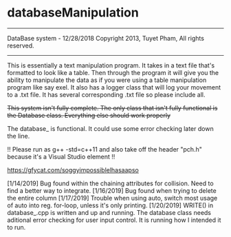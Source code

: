 # databaseManipulation
******************************************************
 DataBase system - 12/28/2018
 Copyright 2013, Tuyet Pham, All rights reserved.
******************************************************
This is essentially a text manipulation program. It takes in a text file that's formatted to look like a table. 
Then through the program it will give you the ability to manipulate the data as if you were using a table manipulation program like say exel. It also has a logger class that will log your movement to a .txt file. It has several corresponding .txt file so please include all.

<strike>This system isn't fully complete. The only class that isn't fully functional is the Database class. Everything else should work properly</strike>

The database_ is functional. It could use some error checking later down the line. 

!! Please run as g++ -std=c++11 and also take off the header "pch.h" because it's a Visual Studio element !!

https://gfycat.com/soggyimpossiblelhasaapso

[1/14/2019] Bug found within the chaining attributes for collision. Need to find a better way to integrate. 
[1/16/2019] Bug found when trying to delete the entire column
[1/17/2019] Trouble when using auto, switch most usage of auto into reg. for-loop, unless it's only printing.
[1/20/2019] WRITE() in database_.cpp is written and up and running. The database class needs aditional error checking for user input control. It is running how I intended it to run. 

